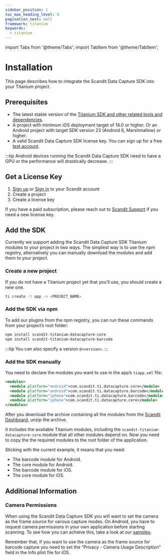 ```yaml
---
sidebar_position: 1
toc_max_heading_level: 4
pagination_next: null
framework: titanium
keywords:
  - titanium
---
```


import Tabs from '@theme/Tabs';
import TabItem from '@theme/TabItem';

# Installation

This page describes how to integrate the Scandit Data Capture SDK into your Titanium project.

## Prerequisites

- The latest stable version of the [Titanium SDK and other related tools and dependencies](https://titaniumsdk.com/guide/Titanium%5FSDK/Titanium%5FSDK%5FGetting%5FStarted/).
- A project with minimum iOS deployment target of 14.0 or higher. Or an Android project with target SDK version 23 (Android 6, Marshmallow) or higher.
- A valid Scandit Data Capture SDK license key. You can sign up for a free [test account](https://ssl.scandit.com/dashboard/sign-up?p=test&utm%5Fsource=documentation).

:::tip
Android devices running the Scandit Data Capture SDK need to have a GPU or the performance will drastically decrease.
:::

## Get a License Key

1. [Sign up](https://ssl.scandit.com/dashboard/sign-up?p=test) or [Sign in](https://ssl.scandit.com/dashboard/sign-in) to your Scandit account
2. Create a project
3. Create a license key

If you have a paid subscription, please reach out to [Scandit Support](mailto:support@scandit.com) if you need a new license key.

## Add the SDK

Currently we support adding the Scandit Data Capture SDK Titanium modules to your project in two ways. The simplest way is to use the npm registry, alternatively you can manually download the modules and add them to your project.

### Create a new project

If you do not have a Titanium project yet that you’ll use, you should create a new one.

```sh
ti create -t app -n <PROJECT_NAME>
```

### Add the SDK via npm

To add our plugins from the npm registry, you can run these commands from your project’s root folder:

```sh
npm install scandit-titanium-datacapture-core
npm install scandit-titanium-datacapture-barcode
```

:::tip
You can also specify a version `@<version>`.
:::

### Add the SDK manually

You need to declare the modules you want to use in the app’s `tiapp.xml` file:

```xml
<modules>
  <module platform="android">com.scandit.ti.datacapture.core</module>
  <module platform="android">com.scandit.ti.datacapture.barcode</module>
  <module platform="iphone">com.scandit.ti.datacapture.barcode</module>
  <module platform="iphone">com.scandit.ti.datacapture.core</module>
</modules>
```

After you download the archive containing all the modules from the [Scandit Dashboard](https://ssl.scandit.com/dashboard/downloads), unzip the archive.

It includes the available Titanium modules, including the `scandit-titanium-datacapture-core` module that all other modules depend on. Now you need to copy the the required modules to the root folder of the application.

Sticking with the current example, it means that you need:

- The barcode module for Android.
- The core module for Android.
- The barcode module for iOS.
- The core module for iOS.

## Additional Information

### Camera Permissions

When using the Scandit Data Capture SDK you will want to set the camera as the frame source for various capture modes. On Android, you have to request camera permissions in your own application before starting scanning. To see how you can achieve this, take a look at our [samples](/sdks/titanium/samples.md).

Remember that, if you want to use the camera as the frame source for barcode capture you need to set the “Privacy - Camera Usage Description” field in the Info.plist file for iOS.
